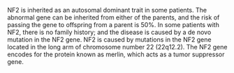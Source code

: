NF2 is inherited as an autosomal dominant trait in some patients. The abnormal gene can be inherited from either of the parents, and the risk of passing the gene to offspring from a parent is 50%. In some patients with NF2, there is no family history; and the disease is caused by a de novo mutation in the NF2 gene. NF2 is caused by mutations in the NF2 gene located in the long arm of chromosome number 22 (22q12.2). The NF2 gene encodes for the protein known as merlin, which acts as a tumor suppressor gene.